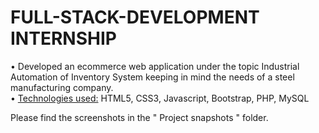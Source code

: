 # FULL-STACK-DEVELOPMENT INTERNSHIP 

• Developed an ecommerce web application under the topic Industrial Automation of Inventory 
System keeping in mind the needs of a steel manufacturing company.<br>
• <ins>Technologies used:</ins> HTML5, CSS3, Javascript, Bootstrap, PHP, MySQL

Please find the screenshots in the "  Project snapshots " folder.

